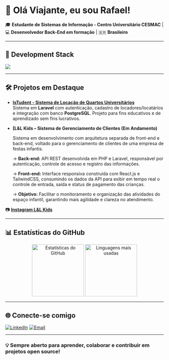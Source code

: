 # 👋 Olá Viajante, eu sou Rafael!

🎓 **Estudante de Sistemas de Informação - Centro Universitário CESMAC** | 💻 **Desenvolvedor Back-End em formação** | 🇧🇷 **Brasileiro**

---
## 🧰 Development Stack  

<p align="left">
  <a href="https://skillicons.dev">
    <img src="https://skillicons.dev/icons?i=js,php,react,laravel,tailwind,postgres,docker,git" />
  </a>
</p>

---

## 🛠 Projetos em Destaque

- **[IsTudent - Sistema de Locação de Quartos Universitários](https://github.com/RafaelAlvesMDO/IsTudent)**  
  Sistema em **Laravel** com autenticação, cadastro de locadores/locatários e integração com banco **PostgreSQL**. Projeto para fins educativos e de aprendizado sem fins lucrativos.

- **[L&L Kids – Sistema de Gerenciamento de Clientes (Em Andamento)**

  Sistema em desenvolvimento com arquitetura separada de front-end e back-end, voltado para o gerenciamento de clientes de uma empresa de festas infantis.
  
  -> **Back-end:** API REST desenvolvida em PHP e Laravel, responsável por autenticação, controle de acesso e registro das informações.

  -> **Front-end:** Interface responsiva construída com React.js e TailwindCSS, consumindo os dados da API para exibir em tempo real o controle de entrada, saída e status de pagamento das crianças.

  -> **Objetivo:** Facilitar o monitoramento e organização das atividades do espaço infantil, garantindo mais agilidade e clareza no atendimento.

📷 **[Instagram L&L Kids](https://instagram.com/ll_kids)**

---

## 📊 Estatísticas do GitHub

<p align="center">
  <img src="https://github-readme-stats.vercel.app/api?username=RafaelAlvesMDO&show_icons=true&theme=radical" alt="Estatísticas do GitHub" height="165"/>
  <img src="https://github-readme-stats.vercel.app/api/top-langs/?username=RafaelAlvesMDO&layout=compact&theme=radical" alt="Linguagens mais usadas" height="165"/>
</p>

---

## 🌐 Conecte-se comigo

[![LinkedIn](https://img.shields.io/badge/LinkedIn-0A66C2?style=for-the-badge&logo=linkedin&logoColor=white)](https://www.linkedin.com/in/seulinkedin)
[![Email](https://img.shields.io/badge/Email-D14836?style=for-the-badge&logo=gmail&logoColor=white)](mailto:seuemail@gmail.com)

---

### 💡 Sempre aberto para aprender, colaborar e contribuir em projetos open source!
